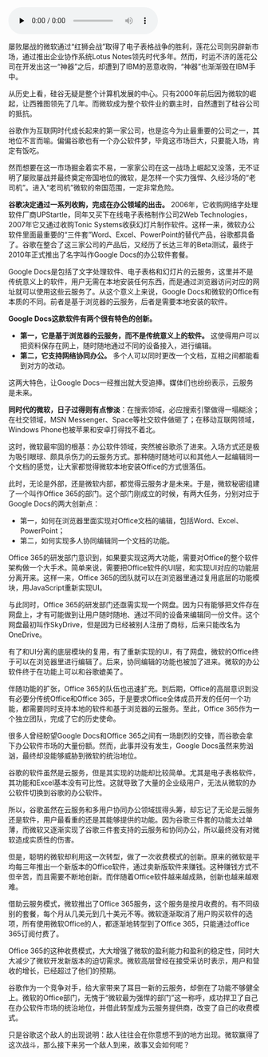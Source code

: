 <audio id="audio" title="052 | 办公软件的新时代：微软和谷歌的战斗" controls="" preload="none"><source id="mp3" src="https://static001.geekbang.org/resource/audio/10/be/102713b1456380c386dc391044bda5be.mp3"></audio>

屡败屡战的微软通过“红狮会战”取得了电子表格战争的胜利，莲花公司则另辟新市场，通过推出企业协作系统Lotus Notes领先时代多年。然而，时运不济的莲花公司在开发出这一“神器”之后，却遭到了IBM的恶意收购，“神器”也渐渐毁在IBM手中。

从历史上看，硅谷无疑是整个计算机发展的中心。只有2000年前后因为微软的崛起，让西雅图领先了几年。而微软成为整个软件业的霸主时，自然遭到了硅谷公司的抵抗。

谷歌作为互联网时代成长起来的第一家公司，也是迄今为止最重要的公司之一，其地位不言而喻。偏偏谷歌也有一个办公软件梦，毕竟这市场巨大，只要能入场，肯定有饭吃。

然而想要在这一市场掘金着实不易，一家家公司在这一战场上崛起又没落，无不证明了屡败屡战并最终奠定帝国地位的微软，是怎样一个实力强悍、久经沙场的“老司机”。进入“老司机”微软的帝国范围，一定非常危险。

**谷歌决定通过一系列收购，完成在办公领域的出击。** 2006年，它收购网络字处理软件厂商UPStartle，同年又买下在线电子表格制作公司2Web Technologies，2007年它又通过收购Tonic Systems收获幻灯片制作软件。这样一来，微软办公软件里面最重要的“三件套”Word、Excel、PowerPoint的替代产品，谷歌都具备了。谷歌在整合了这三家公司的产品后，又经历了长达三年的Beta测试，最终于2010年正式推出了名字叫作Google Docs的办公软件套餐。

Google Docs是包括了文字处理软件、电子表格和幻灯片的云服务，这里并不是传统意义上的软件，用户无需在本地安装任何东西，而是通过浏览器访问对应的网址就可以使用这些云服务了。从这个意义上来说，Google Docs和微软的Office有本质的不同。前者是基于浏览器的云服务，后者是需要本地安装的软件。

**Google Docs这款软件有两个很有特色的创新。**

- **第一，它是基于浏览器的云服务，而不是传统意义上的软件。** 这使得用户可以把资料保存在网上，随时随地通过不同的设备接入，进行编辑。
- **第二，它支持网络协同办公。** 多个人可以同时更改一个文档，互相之间都能看到对方的改动。

这两大特色，让Google Docs一经推出就大受追捧。媒体们也纷纷表示，云服务是未来。

**同时代的微软，日子过得则有点惨淡**：在搜索领域，必应搜索引擎做得一塌糊涂；在社交领域，MSN Messenger、Space等社交软件做砸了；在移动互联网领域，Windows Phone也被苹果和安卓打得找不着北。

这时，微软最牢固的根基：办公软件领域，突然被谷歌杀了进来。入场方式还是极为吸引眼球、颇具杀伤力的云服务方式。那种随时随地可以和其他人一起编辑同一个文档的感觉，让大家都觉得微软本地安装Office的方式很落伍。

此时，无论是外部，还是微软内部，都觉得云服务才是未来。于是，微软秘密组建了一个叫作Office 365的部门。这个部门刚成立的时候，有两大任务，分别对应于Google Docs的两大创新点：

- 第一，如何在浏览器里面实现对Office文档的编辑，包括Word、Excel、PowerPoint；
- 第二，如何实现多人协同编辑同一个文档的功能。

Office 365的研发部门意识到，如果要实现这两大功能，需要对Office的整个软件架构做一个大手术。简单来说，需要把Office软件的UI层，和实现UI对应的功能层分离开来。这样一来，Office  365的团队就可以在浏览器里通过复用底层的功能模块，用JavaScript重新实现UI。

与此同时，Office 365的研发部门还亟需实现一个网盘。因为只有能够把文件存在网盘上，才有可能做到让用户随时随地、通过不同的设备来编辑同一份文件。这个网盘最初叫作SkyDrive，但是因为已经被别人注册了商标，后来只能改名为OneDrive。

有了和UI分离的底层模块的复用，有了重新实现的UI，有了网盘，微软的Office终于可以在浏览器里进行编辑了。后来，协同编辑的功能也被加了进来。微软的办公软件终于在功能上可以和谷歌媲美了。

伴随功能的扩张，Office 365的队伍也迅速扩充。到后期，Office的高层意识到没有必要分传统Office和Office 365，于是要求Office全体成员开发的任何一个功能，都需要同时支持本地的软件和基于浏览器的云服务。至此，Office  365作为一个独立团队，完成了它的历史使命。

很多人曾经盼望Google Docs和Office 365之间有一场剧烈的交锋，而谷歌会拿下办公软件市场的大量份额。然而，此事并没有发生，Google Docs虽然来势汹汹，最终却没能够威胁到微软的统治地位。

谷歌的软件虽然是云服务，但是其实现的功能却比较简单。尤其是电子表格软件，其功能和Excel基本没有可比性。这就导致了大量的企业级用户，无法从微软的办公软件切换到谷歌的办公软件。

所以，谷歌虽然在云服务和多用户协同办公领域拔得头筹，却忘记了无论是云服务还是软件，用户最看重的还是其能够提供的功能。因为谷歌三件套的功能太过单薄，而微软又逐渐实现了谷歌三件套支持的云服务和协同办公，所以最终没有对微软造成实质性的伤害。

但是，聪明的微软却利用这一次转型，做了一次收费模式的创新。原来的微软是平均每三年推出一个新版本的Office软件，通过卖新版软件来赚钱。这种赚钱方式不但辛苦，而且需要不断地创新。而伴随着Office软件越来越成熟，创新也越来越艰难。

借助云服务模式，微软推出了Office 365服务，这个服务是按月收费的。有不同级别的套餐，每个月从几美元到几十美元不等。微软逐渐取消了用户购买软件的选项，所有使用微软Office的人，都逐渐地转型到了Office 365，只能通过office 365订阅付费了。

Office 365的这种收费模式，大大增强了微软的盈利能力和盈利的稳定性，同时大大减少了微软开发新版本的迫切需求。微软高层曾经在接受采访时表示，用户和营收的增长，已经超过了他们的预期。

谷歌作为一个竞争对手，给大家带来了耳目一新的云服务，却倒在了功能不够健全上。微软的Office部门，无愧于“微软最为强悍的部门”这一称呼，成功捍卫了自己在办公软件市场的统治地位，并借此转型成为云服务提供商，改变了自己的收费模式。

只是谷歌这个敌人的出现说明：敌人往往会在你意想不到的地方出现。微软赢得了这次战斗，那么接下来另一个敌人到来，故事又会如何呢？


